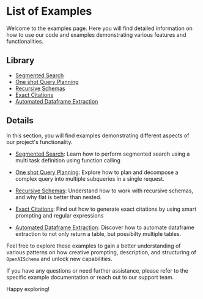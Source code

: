 # List of Examples

Welcome to the examples page. Here you will find detailed information on how to use our code and examples demonstrating various features and functionalities.

## Library 

- [Segmented Search](examples/search.md)
- [One shot Query Planning](examples/planning-tasks.md)
- [Recursive Schemas](examples/recursive.md)
- [Exact Citations](examples/exact_citations.md)
- [Automated Dataframe Extraction](examples/autodataframe.md)

## Details

In this section, you will find examples demonstrating different aspects of our project's functionality.

- [Segmented Search](examples/search.md): Learn how to perform segmented search using a multi task definition using function calling 

- [One shot Query Planning](examples/planning-tasks.md): Explore how to plan and decompose a complex query into multiple subqueries in a single request.

- [Recursive Schemas](examples/recursive.md): Understand how to work with recursive schemas, and why flat is better than nested.

- [Exact Citations](examples/exact_citations.md): Find out how to generate exact citations by using smart prompting and regular expressions

- [Automated Dataframe Extraction](examples/autodataframe.md): Discover how to automate dataframe extraction to not only return a table, but possibilty multiple tables.

Feel free to explore these examples to gain a better understanding of various patterns on how creative prompting, description, and structuring of `OpenAISchema` and unlock new capabilities.

If you have any questions or need further assistance, please refer to the specific example documentation or reach out to our support team.

Happy exploring!